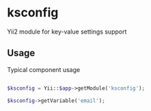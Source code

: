 # ksconfig
Yii2 module for key-value settings support


Usage
-----


Typical component usage

```php

$ksconfig = Yii::$app->getModule('ksconfig');

$ksconfig->getVariable('email');

```
